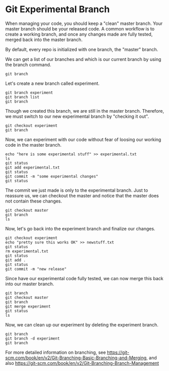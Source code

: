 # Git Experimental Branch

When managing your code, you should keep a "clean" master branch. Your master branch should be your released code. A common workflow is to create a working branch, and once any changes made are fully tested, merged back into the master branch.


By default, every repo is initialized with one branch, the "master" branch.

We can get a list of our branches and which is our current branch by using the branch command.
```
git branch
```

Let's create a new branch called experiment.
```
git branch experiment
git branch list
git branch
```

Though we created this branch, we are still in the master branch. Therefore, we must switch to our new experimental branch by "checking it out".
```
git checkout experiment
git branch
```

Now, we can experiment with our code without fear of loosing our working code in the master branch.

```
echo "here is some experimental stuff" >> experimental.txt
ls
git status
git add experimental.txt
git status
git commit -m "some experimental changes"
git status
```

The commit we just made is only to the experimental branch. Just to reassure us, we can checkout the master and notice that the master does not contain these changes.

```
git checkout master
git branch
ls
```

Now, let's go back into the experiment branch and finalize our changes.

```
git checkout experiment
echo "pretty sure this works OK" >> newstuff.txt
git status
rm experimental.txt
git status
git add .
git status
git commit -m "new release"
```

Since have our experimental code fully tested, we can now merge this back into our master branch.

```
git branch
git checkout master
git branch
git merge experiment
git status
ls
```

Now, we can clean up our experiment by deleting the experiment branch.

```
git branch
git branch -d experiment
git branch
```

For more detailed information on branching, see https://git-scm.com/book/en/v2/Git-Branching-Basic-Branching-and-Merging, and also https://git-scm.com/book/en/v2/Git-Branching-Branch-Management
